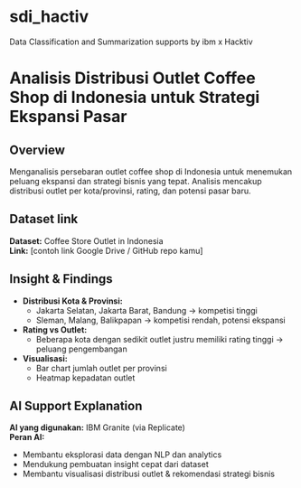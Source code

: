 # sdi_hactiv
Data Classification and Summarization supports by ibm x Hacktiv 
# Analisis Distribusi Outlet Coffee Shop di Indonesia untuk Strategi Ekspansi Pasar

## Overview
Menganalisis persebaran outlet coffee shop di Indonesia untuk menemukan peluang ekspansi dan strategi bisnis yang tepat. Analisis mencakup distribusi outlet per kota/provinsi, rating, dan potensi pasar baru.

## Dataset link
**Dataset:** Coffee Store Outlet in Indonesia  
**Link:** [contoh link Google Drive / GitHub repo kamu]

## Insight & Findings
- **Distribusi Kota & Provinsi:**  
  - Jakarta Selatan, Jakarta Barat, Bandung → kompetisi tinggi  
  - Sleman, Malang, Balikpapan → kompetisi rendah, potensi ekspansi
- **Rating vs Outlet:**  
  - Beberapa kota dengan sedikit outlet justru memiliki rating tinggi → peluang pengembangan
- **Visualisasi:**  
  - Bar chart jumlah outlet per provinsi  
  - Heatmap kepadatan outlet

## AI Support Explanation
**AI yang digunakan:** IBM Granite (via Replicate)  
**Peran AI:**  
- Membantu eksplorasi data dengan NLP dan analytics  
- Mendukung pembuatan insight cepat dari dataset  
- Membantu visualisasi distribusi outlet & rekomendasi strategi bisnis
